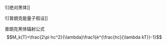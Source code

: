 ![[绝对黑体]]

![[普朗克能量子假设]]

普朗克黑体辐射公式 $$M_k(T)=\frac{2\pi hc^2}{\lambda}\frac1{e^{\frac{hc}{\lambda kT}}-1}$$
